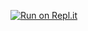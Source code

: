 [![Run on Repl.it](https://repl.it/badge/github/betsegaw-degefe/BuyAndSell)](https://repl.it/github/betsegaw-degefe/BuyAndSell)
